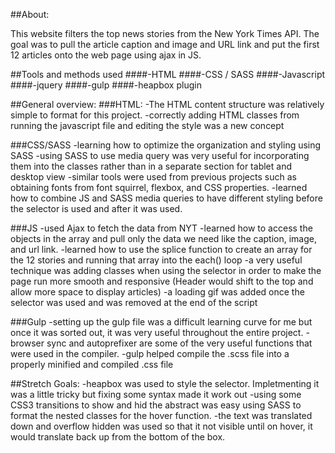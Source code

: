 ##About:

This website filters the top news stories from the New York Times API. The goal was to pull the article caption and image and URL link and put the first 12 articles onto the web page using ajax in JS. 


##Tools and methods used
####-HTML
####-CSS / SASS
####-Javascript
####-jquery
####-gulp
####-heapbox plugin


##General overview:
###HTML:
-The HTML content structure was relatively simple to format for this project. 
-correctly adding HTML classes from running the javascript file and editing the style was a new concept  

###CSS/SASS
-learning how to optimize the organization and styling using SASS
-using SASS to use media query was very useful for incorporating them into the classes rather than in a separate section for tablet and desktop view
-similar tools were used from previous projects such as obtaining fonts from font squirrel, flexbox, and CSS properties.
-learned how to combine JS and SASS media queries to have different styling before the selector is used and after it was used. 


###JS
-used Ajax to fetch the data from NYT
-learned how to access the objects in the array and pull only the data we need like the caption, image, and url link.
-learned how to use the splice function to create an array for the 12 stories and running that array into the each() loop
-a very useful technique was adding classes when using the selector in order to make the page run more smooth and responsive (Header would shift to the top and allow more space to display articles)
-a loading gif was added once the selector was used and was removed at the end of the script 


###Gulp
-setting up the gulp file was a difficult learning curve for me but once it was sorted out, it was very useful throughout the entire project. 
-browser sync and autoprefixer are some of the very useful functions that were used in the compiler.
-gulp helped compile the .scss file into a properly minified and compiled .css file 

##Stretch Goals:
-heapbox was used to style the selector. Impletmenting it was a little tricky but fixing some syntax made it work out
-using some CSS3 transitions to show and hid the abstract was easy using SASS to format the nested classes for the hover function. 
-the text was translated down and overflow hidden was used so that it not visible until on hover, it would translate back up from the bottom of the box.

